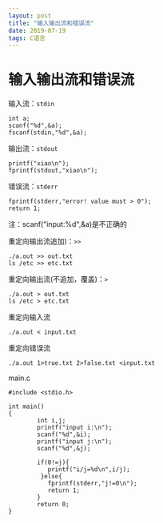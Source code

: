 ```yaml
---
layout: post
title: "输入输出流和错误流"
date: 2019-07-19 
tags: C语言  
---
```


# 输入输出流和错误流

输入流：`stdin`

```
int a;
scanf("%d",&a);
fscanf(stdin,"%d",&a);
```

输出流：`stdout`

```
printf("xiao\n");
fprintf(stdout,"xiao\n");
```

错误流：`stderr`

```
fprintf(stderr,"error! value must > 0");
return 1;
```

注：scanf("input:%d",&a)是不正确的



重定向输出流追加)：`>>`

```
./a.out >> out.txt
ls /etc >> etc.txt
```

重定向输出流(不追加，覆盖)：`>`

```
./a.out > out.txt
ls /etc > etc.txt
```

重定向输入流

```
./a.out < input.txt 
```

重定向错误流

```
./a.out 1>true.txt 2>false.txt <input.txt
```



main.c

```
#include <stdio.h>

int main()
{
        int i,j;
        printf("input i:\n");
        scanf("%d",&i);
        printf("input j:\n");
        scanf("%d",&j);

        if(0!=j){
		   printf("i/j=%d\n",i/j);
		 }else{
		   fprintf(stderr,"j!=0\n");
		   return 1;
		}
		return 0;
}
```

